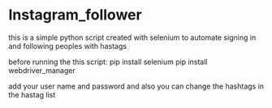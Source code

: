 # Instagram_follower
this is a simple python script created with selenium to automate signing in and following peoples with hastags

before running the this script:
   pip install selenium
   pip install webdriver_manager
   
   add your user name and password
   and also you can change the hashtags in the hastag list
